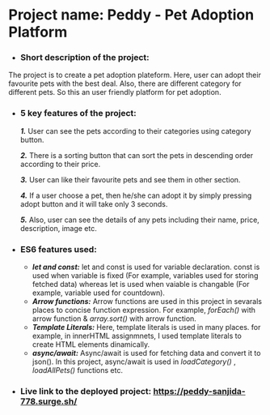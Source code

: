 # __Project name:__ Peddy - Pet Adoption Platform

* ### __Short description of the project:__ 
The project is to create a pet adoption plateform. Here, user can adopt their favourite pets with the best deal. Also, there are different category for different pets. So this an user friendly platform for pet adoption.

* ### 5 key features of the project:
  
     __*1.*__ User can see the pets according to their categories using category button.
   
     __*2.*__ There is a sorting button that can sort the pets in descending order according to their price.
   
     __*3.*__ User can like their favourite pets and see them in other section.
   
     __*4.*__ If a user choose a pet, then he/she can adopt it by simply pressing adopt button and it will take only 3 seconds.
   
     __*5.*__ Also, user can see the details of any pets including their name, price, description, image etc.

* ### ES6 features used:
   * __*let and const:*__ let and const is used for variable declaration. const is used when variable is fixed (For example, variables used for storing fetched data) whereas let is used when vaiable is changable (For example, variable used for countdown).
   * __*Arrow functions:*__ Arrow functions are used in this project in sevarals places to concise function expression. For example, *forEach()* with arrow function & *array.sort()* with arrow function.
   * __*Template Literals:*__ Here, template literals is used in many places. for example, in innerHTML assignmnets, I used template literals to create HTML elements dinamically.
   * __*async/await:*__ Async/await is used for fetching data and convert it to json(). In this project, async/await is used in *loadCategory()* , *loadAllPets()* functions etc.

* ### Live link to the deployed project: https://peddy-sanjida-778.surge.sh/
